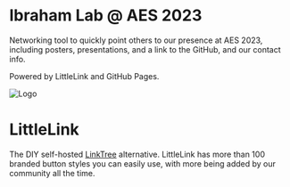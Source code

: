 # Ibraham Lab @ AES 2023
Networking tool to quickly point others to our presence at AES 2023, including posters, presentations, and a link to the GitHub, and our contact info.


Powered by LittleLink and GitHub Pages.


![Logo](https://cdn.cottle.cloud/littlelink/littlelink.gif)

# LittleLink
The DIY self-hosted <a href="https://linktr.ee/" target="_blank" rel="noopener">LinkTree</a> alternative. LittleLink has more than 100 branded button styles you can easily use, with more being added by our community all the time.

